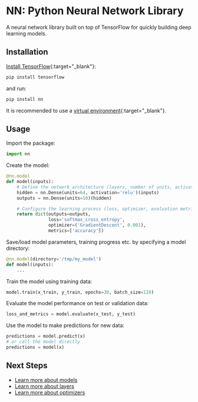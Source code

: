 # NN: Python Neural Network Library

A neural network library built on top of TensorFlow for quickly building deep learning models.

## Installation

[Install TensorFlow]{:target="_blank"}:

```sh
pip install tensorflow
```

and run:

```sh
pip install nn
```

It is recommended to use a [virtual environment]{:target="_blank"}.


## Usage

Import the package:

```py
import nn
```

Create the model:
```py
@nn.model
def model(inputs):
    # Define the network architecture (layers, number of units, activations)
    hidden = nn.Dense(units=64, activation='relu')(inputs)
    outputs = nn.Dense(units=10)(hidden)

    # Configure the learning process (loss, optimizer, evaluation metrics)
    return dict(outputs=outputs,
                loss='softmax_cross_entropy',
                optimizer=('GradientDescent', 0.001),
                metrics=['accuracy'])
```

Save/load model parameters, training progress etc. by specifying a model directory:

```py
@nn.model(directory='/tmp/my_model')
def model(inputs):
    ...
```

Train the model using training data:

```py
model.train(x_train, y_train, epochs=30, batch_size=128)
```

Evaluate the model performance on test or validation data:

```py
loss_and_metrics = model.evaluate(x_test, y_test)
```

Use the model to make predictions for new data:

```py
predictions = model.predict(x)
# or call the model directly
predictions = model(x)
```


## Next Steps

- [Learn more about models](./model/)
- [Learn more about layers](./layers/)
- [Learn more about optimizers](./optimizers/)


[virtual environment]: https://docs.python.org/3/library/venv.html
[Install TensorFlow]: https://www.tensorflow.org/install/
